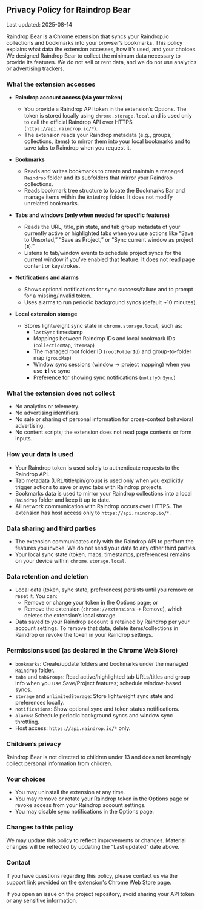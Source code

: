 ## Privacy Policy for Raindrop Bear

Last updated: 2025-08-14

Raindrop Bear is a Chrome extension that syncs your Raindrop.io collections and bookmarks into your browser’s bookmarks. This policy explains what data the extension accesses, how it’s used, and your choices. We designed Raindrop Bear to collect the minimum data necessary to provide its features. We do not sell or rent data, and we do not use analytics or advertising trackers.

### What the extension accesses

- **Raindrop account access (via your token)**

  - You provide a Raindrop API token in the extension’s Options. The token is stored locally using `chrome.storage.local` and is used only to call the official Raindrop API over HTTPS (`https://api.raindrop.io/*`).
  - The extension reads your Raindrop metadata (e.g., groups, collections, items) to mirror them into your local bookmarks and to save tabs to Raindrop when you request it.

- **Bookmarks**

  - Reads and writes bookmarks to create and maintain a managed `Raindrop` folder and its subfolders that mirror your Raindrop collections.
  - Reads bookmark tree structure to locate the Bookmarks Bar and manage items within the `Raindrop` folder. It does not modify unrelated bookmarks.

- **Tabs and windows (only when needed for specific features)**

  - Reads the URL, title, pin state, and tab group metadata of your currently active or highlighted tabs when you use actions like “Save to Unsorted,” “Save as Project,” or “Sync current window as project (⏫).”
  - Listens to tab/window events to schedule project syncs for the current window if you’ve enabled that feature. It does not read page content or keystrokes.

- **Notifications and alarms**

  - Shows optional notifications for sync success/failure and to prompt for a missing/invalid token.
  - Uses alarms to run periodic background syncs (default ~10 minutes).

- **Local extension storage**
  - Stores lightweight sync state in `chrome.storage.local`, such as:
    - `lastSync` timestamp
    - Mappings between Raindrop IDs and local bookmark IDs (`collectionMap`, `itemMap`)
    - The managed root folder ID (`rootFolderId`) and group-to-folder map (`groupMap`)
    - Window sync sessions (window → project mapping) when you use ⏫ live sync
    - Preference for showing sync notifications (`notifyOnSync`)

### What the extension does not collect

- No analytics or telemetry.
- No advertising identifiers.
- No sale or sharing of personal information for cross-context behavioral advertising.
- No content scripts; the extension does not read page contents or form inputs.

### How your data is used

- Your Raindrop token is used solely to authenticate requests to the Raindrop API.
- Tab metadata (URL/title/pin/group) is used only when you explicitly trigger actions to save or sync tabs with Raindrop projects.
- Bookmarks data is used to mirror your Raindrop collections into a local `Raindrop` folder and keep it up to date.
- All network communication with Raindrop occurs over HTTPS. The extension has host access only to `https://api.raindrop.io/*`.

### Data sharing and third parties

- The extension communicates only with the Raindrop API to perform the features you invoke. We do not send your data to any other third parties.
- Your local sync state (token, maps, timestamps, preferences) remains on your device within `chrome.storage.local`.

### Data retention and deletion

- Local data (token, sync state, preferences) persists until you remove or reset it. You can:
  - Remove or change your token in the Options page; or
  - Remove the extension (`chrome://extensions` → Remove), which deletes the extension’s local storage.
- Data saved to your Raindrop account is retained by Raindrop per your account settings. To remove that data, delete items/collections in Raindrop or revoke the token in your Raindrop settings.

### Permissions used (as declared in the Chrome Web Store)

- `bookmarks`: Create/update folders and bookmarks under the managed `Raindrop` folder.
- `tabs` and `tabGroups`: Read active/highlighted tab URLs/titles and group info when you use Save/Project features; schedule window-based syncs.
- `storage` and `unlimitedStorage`: Store lightweight sync state and preferences locally.
- `notifications`: Show optional sync and token status notifications.
- `alarms`: Schedule periodic background syncs and window sync throttling.
- Host access: `https://api.raindrop.io/*` only.

### Children’s privacy

Raindrop Bear is not directed to children under 13 and does not knowingly collect personal information from children.

### Your choices

- You may uninstall the extension at any time.
- You may remove or rotate your Raindrop token in the Options page or revoke access from your Raindrop account settings.
- You may disable sync notifications in the Options page.

### Changes to this policy

We may update this policy to reflect improvements or changes. Material changes will be reflected by updating the “Last updated” date above.

### Contact

If you have questions regarding this policy, please contact us via the support link provided on the extension's Chrome Web Store page.

If you open an issue on the project repository, avoid sharing your API token or any sensitive information.

